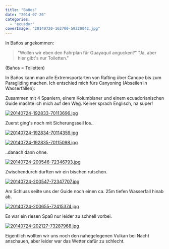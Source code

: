 ```yaml
---
title: "Baños"
date: "2014-07-20"
categories: 
  - "ecuador"
coverImage: "20140720-162700-59220042.jpg"
---
```


In Baños angekommen:

> "Wollen wir eben den Fahrplan für Guayaquil angucken?" "Ja, aber hier gibt's nur Toiletten."

(Baños = Toiletten)

In Baños kann man alle Extremsportarten von Rafting über Canope bis zum Paragliding machen. Ich entschied mich fürs Canyoning (Abseilen in Wasserfällen):

Zusammen mit 4 Spaniern, einem Kolumbianer und einem ecuadorianischen Guide machte ich mich auf den Weg. Keiner sprach Englisch, na super!

[![20140724-192833-70113696.jpg](images/20140724-192833-70113696.jpg)](https://hafenstrand.wordpress.com/wp-content/uploads/2014/07/20140724-192833-70113696.jpg)

Zuerst ging's noch mit Sicherungsseil los..

[![20140724-192834-70114359.jpg](images/20140724-192834-70114359.jpg)](https://hafenstrand.wordpress.com/wp-content/uploads/2014/07/20140724-192834-70114359.jpg)

[![20140724-192835-70115098.jpg](images/20140724-192835-70115098.jpg)](https://hafenstrand.wordpress.com/wp-content/uploads/2014/07/20140724-192835-70115098.jpg)

..danach dann ohne.

[![20140724-200546-72346793.jpg](images/20140724-200546-72346793.jpg)](https://hafenstrand.wordpress.com/wp-content/uploads/2014/07/20140724-200546-72346793.jpg)

Zwischendurch durften wir ein bischen rutschen.

[![20140724-200547-72347707.jpg](images/20140724-200547-72347707.jpg)](https://hafenstrand.wordpress.com/wp-content/uploads/2014/07/20140724-200547-72347707.jpg)

Am Schluss seilte uns der Guide noch einen ca. 25m tiefen Wasserfall hinab ab.

[![20140724-200655-72415374.jpg](images/20140724-200655-72415374.jpg)](https://hafenstrand.wordpress.com/wp-content/uploads/2014/07/20140724-200655-72415374.jpg)

Es war ein riesen Spaß nur leider zu schnell vorbei.

[![20140724-202127-73287968.jpg](images/20140724-202127-73287968.jpg)](https://hafenstrand.wordpress.com/wp-content/uploads/2014/07/20140724-202127-73287968.jpg)

Eigentlich wollten wir uns noch den nahegelegenen Vulkan bei Nacht anschauen, aber leider war das Wetter dafür zu schlecht.

